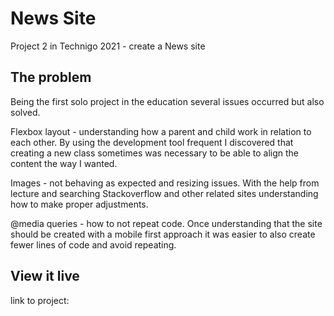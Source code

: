 # News Site

Project 2 in Technigo 2021 - create a News site

## The problem

Being the first solo project in the education several issues occurred but also solved. 

Flexbox layout - understanding how a parent and child work in relation to each other. By using the development tool frequent I discovered that creating a new class sometimes was necessary to be able to align the content the way I wanted.

Images - not behaving as expected and resizing issues. 
With the help from lecture and searching Stackoverflow and other related sites understanding how to make proper adjustments. 

@media queries - how to not repeat code. 
Once understanding that the site should be created with a mobile first approach it was easier to also create fewer lines of code and avoid repeating.  

## View it live
link to project: 
